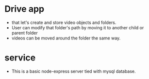 # Drive app

- that let's create and store video objects and folders. 
- User can modify that folder's path by moving it to another child or parent folder
- videos can be moved around the folder the same way.

# service 
- This is a basic node-express server tied with mysql database.
